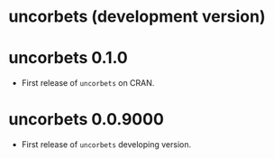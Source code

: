 # uncorbets (development version)

# uncorbets 0.1.0

* First release of `uncorbets` on CRAN.

# uncorbets 0.0.9000

* First release of `uncorbets` developing version.
